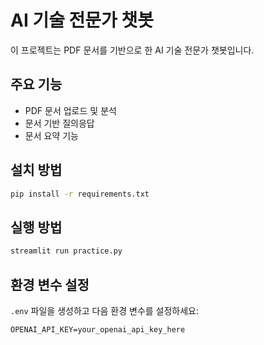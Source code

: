 # AI 기술 전문가 챗봇

이 프로젝트는 PDF 문서를 기반으로 한 AI 기술 전문가 챗봇입니다.

## 주요 기능
- PDF 문서 업로드 및 분석
- 문서 기반 질의응답
- 문서 요약 기능

## 설치 방법
```bash
pip install -r requirements.txt
```

## 실행 방법
```bash
streamlit run practice.py
```

## 환경 변수 설정
`.env` 파일을 생성하고 다음 환경 변수를 설정하세요:
```
OPENAI_API_KEY=your_openai_api_key_here
```
